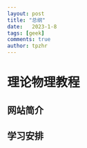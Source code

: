 ```yaml
---
layout: post
title: "总纲"
date:   2023-1-8
tags: [geek]
comments: true
author: tpzhr
---
```


# 理论物理教程

## 网站简介

## 学习安排
